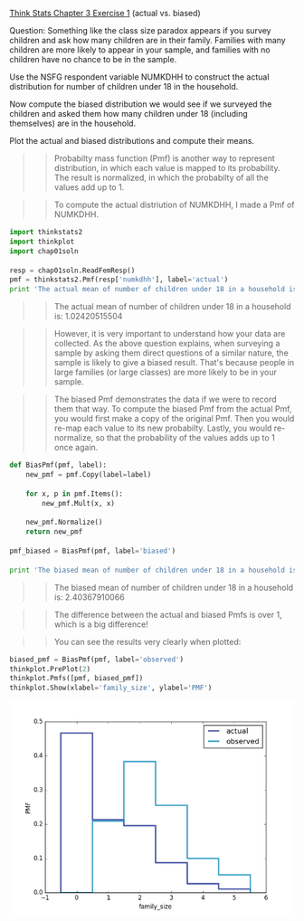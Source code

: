 [Think Stats Chapter 3 Exercise 1](http://greenteapress.com/thinkstats2/html/thinkstats2004.html#toc31) (actual vs. biased)

Question: Something like the class size paradox appears if you survey children and ask how many children are in their family. Families with many children are more likely to appear in your sample, and families with no children have no chance to be in the sample.  
  
Use the NSFG respondent variable NUMKDHH to construct the actual distribution for number of children under 18 in the household.  
  
Now compute the biased distribution we would see if we surveyed the children and asked them how many children under 18 (including themselves) are in the household.  
  
Plot the actual and biased distributions and compute their means.  
  

>> Probabilty mass function (Pmf) is another way to represent distribution, in which each value is mapped to its probability. The result is normalized, in which the probabilty of all the values add up to 1.  
  
>> To compute the actual distriution of NUMKDHH, I made a Pmf of NUMKDHH.  
  
```python
import thinkstats2
import thinkplot
import chap01soln

resp = chap01soln.ReadFemResp()
pmf = thinkstats2.Pmf(resp['numkdhh'], label='actual')
print 'The actual mean of number of children under 18 in a household is: ', pmf.Mean()
```  
>> The actual mean of number of children under 18 in a household is:  1.02420515504  
  
>> However, it is very important to understand how your data are collected. As the above question explains, when surveying a sample by asking them direct questions of a similar nature, the sample is likely to give a biased result. That's because people in large families (or large classes) are more likely to be in your sample.  
  
>> The biased Pmf demonstrates the data if we were to record them that way. To compute the biased Pmf from the actual Pmf, you would first make a copy of the original Pmf. Then you would re-map each value to its new probabilty. Lastly, you would re-normalize, so that the probability of the values adds up to 1 once again.
  
```python
def BiasPmf(pmf, label):
    new_pmf = pmf.Copy(label=label)

    for x, p in pmf.Items():
        new_pmf.Mult(x, x)

    new_pmf.Normalize()
    return new_pmf

pmf_biased = BiasPmf(pmf, label='biased')

print 'The biased mean of number of children under 18 in a household is: ', pmf_biased.Mean()
```
>> The biased mean of number of children under 18 in a household is:  2.40367910066  

>> The difference between the actual and biased Pmfs is over 1, which is a big difference!  
  
>> You can see the results very clearly when plotted:  
  
```python
biased_pmf = BiasPmf(pmf, label='observed')
thinkplot.PrePlot(2)
thinkplot.Pmfs([pmf, biased_pmf])
thinkplot.Show(xlabel='family_size', ylabel='PMF')
```

![Pmfs](https://github.com/aschlissel/dsp/blob/master/figure_1.png)
